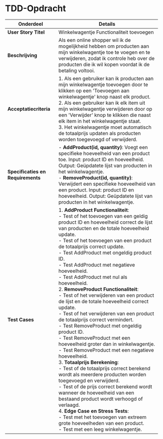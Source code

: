# TDD-Opdracht

| Onderdeel                              | Details                                                                                                                                                                                                                                                                                                                        |
|----------------------------------------|--------------------------------------------------------------------------------------------------------------------------------------------------------------------------------------------------------------------------------------------------------------------------------------------------------------------------------|
| **User Story Titel**                   | Winkelwagentje Functionaliteit toevoegen                                                                                                                                                                                                                                                                                       |
| **Beschrijving**                       | Als een online shopper wil ik de mogelijkheid hebben om producten aan mijn winkelwagentje toe te voegen en te verwijderen, zodat ik controle heb over de producten die ik wil kopen voordat ik de betaling voltooi.                                                                                                              |
| **Acceptatiecriteria**                 | 1. Als een gebruiker kan ik producten aan mijn winkelwagentje toevoegen door te klikken op een 'Toevoegen aan winkelwagentje' knop naast elk product.<br>2. Als een gebruiker kan ik elk item uit mijn winkelwagentje verwijderen door op een 'Verwijder' knop te klikken die naast elk item in het winkelwagentje staat.<br>3. Het winkelwagentje moet automatisch de totaalprijs updaten als producten worden toegevoegd of verwijderd. |
| **Specificaties en Requirements**       | - **AddProduct(id, quantity)**: Voegt een specifieke hoeveelheid van een product toe. Input: product ID en hoeveelheid. Output: Geüpdatete lijst van producten in het winkelwagentje.<br> - **RemoveProduct(id, quantity)**: Verwijdert een specifieke hoeveelheid van een product. Input: product ID en hoeveelheid. Output: Geüpdatete lijst van producten in het winkelwagentje.                |
| **Test Cases**                         | 1. **AddProduct Functionaliteit**:<br>    - Test of het toevoegen van een geldig product ID en hoeveelheid correct de lijst van producten en de totale hoeveelheid update.<br>    - Test of het toevoegen van een product de totaalprijs correct update.<br>    - Test AddProduct met ongeldig product ID.<br>    - Test AddProduct met negatieve hoeveelheid.<br>    - Test AddProduct met nul als hoeveelheid.<br>2. **RemoveProduct Functionaliteit**:<br>    - Test of het verwijderen van een product de lijst en de totale hoeveelheid correct update.<br>    - Test of het verwijderen van een product de totaalprijs correct vermindert.<br>    - Test RemoveProduct met ongeldig product ID.<br>    - Test RemoveProduct met een hoeveelheid groter dan in winkelwagentje.<br>    - Test RemoveProduct met een negatieve hoeveelheid.<br>3. **Totaalprijs Berekening**:<br>    - Test of de totaalprijs correct berekend wordt als meerdere producten worden toegevoegd en verwijderd.<br>    - Test of de prijs correct berekend wordt wanneer de hoeveelheid van een bestaand product wordt verhoogd of verlaagd.<br>4. **Edge Case en Stress Tests**:<br>    - Test met het toevoegen van extreem grote hoeveelheden van een product.<br>    - Test met een leeg winkelwagentje. |
